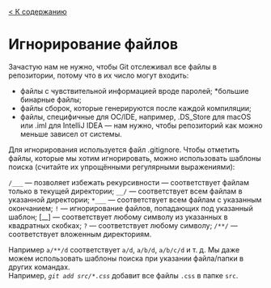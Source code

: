 [< К содержанию](/README.md)

# Игнорирование файлов
Зачастую нам не нужно, чтобы Git отслеживал все файлы в репозитории, потому что в их число могут входить:

* файлы с чувствительной информацией вроде паролей;
*большие бинарные файлы;
* файлы сборок, которые генерируются после каждой компиляции;
* файлы, специфичные для ОС/IDE, например, .DS_Store для macOS или .iml для IntelliJ IDEA — нам нужно, чтобы репозиторий как можно меньше зависел от системы.

Для игнорирования используется файл .gitignore. Чтобы отметить файлы, которые мы хотим игнорировать, можно использовать шаблоны поиска (считайте их упрощёнными регулярными выражениями):

`/___` — позволяет избежать рекурсивности — соответствует файлам только в текущей директории;
`__/` — соответствует всем файлам в указанной директории;
`*___` — соответствует всем файлам с указанным окончанием;
`!` — игнорирование файлов, попадающих под указанный шаблон;
[__] — соответствует любому символу из указанных в квадратных скобках;
`?` — соответствует любому символу;
`/**/` — соответствует вложенным директориям.

Например `a/**/d` соответствует `a/d`, `a/b/d`, `a/b/c/d` и т. д.
Мы даже можем использовать шаблоны поиска при указании файла/папки в других командах.   
Например, *`git add src/*.css`* добавит все файлы `.css` в папке `src`.